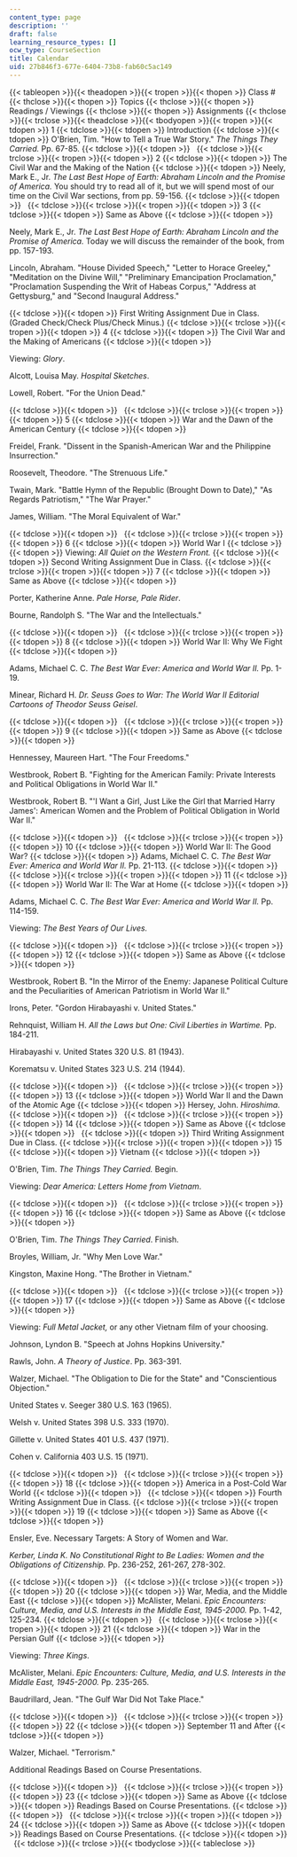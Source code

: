 ```yaml
---
content_type: page
description: ''
draft: false
learning_resource_types: []
ocw_type: CourseSection
title: Calendar
uid: 27b846f3-677e-6404-73b8-fab60c5ac149
---
```

{{< tableopen >}}{{< theadopen >}}{{< tropen >}}{{< thopen >}}
Class #
{{< thclose >}}{{< thopen >}}
Topics
{{< thclose >}}{{< thopen >}}
Readings / Viewings
{{< thclose >}}{{< thopen >}}
Assignments
{{< thclose >}}{{< trclose >}}{{< theadclose >}}{{< tbodyopen >}}{{< tropen >}}{{< tdopen >}}
1
{{< tdclose >}}{{< tdopen >}}
Introduction
{{< tdclose >}}{{< tdopen >}}
O'Brien, Tim. "How to Tell a True War Story." *The Things They Carried.* Pp. 67-85.
{{< tdclose >}}{{< tdopen >}}
 
{{< tdclose >}}{{< trclose >}}{{< tropen >}}{{< tdopen >}}
2
{{< tdclose >}}{{< tdopen >}}
The Civil War and the Making of the Nation
{{< tdclose >}}{{< tdopen >}}
Neely, Mark E., Jr. *The Last Best Hope of Earth: Abraham Lincoln and the Promise of America.* You should try to read all of it, but we will spend most of our time on the Civil War sections, from pp. 59-156.
{{< tdclose >}}{{< tdopen >}}
 
{{< tdclose >}}{{< trclose >}}{{< tropen >}}{{< tdopen >}}
3
{{< tdclose >}}{{< tdopen >}}
Same as Above
{{< tdclose >}}{{< tdopen >}}

Neely, Mark E., Jr. *The Last Best Hope of Earth: Abraham Lincoln and the Promise of America.* Today we will discuss the remainder of the book, from pp. 157-193.

Lincoln, Abraham. "House Divided Speech," "Letter to Horace Greeley," "Meditation on the Divine Will," "Preliminary Emancipation Proclamation," "Proclamation Suspending the Writ of Habeas Corpus," "Address at Gettysburg," and "Second Inaugural Address."

{{< tdclose >}}{{< tdopen >}}
First Writing Assignment Due in Class. (Graded Check/Check Plus/Check Minus.)
{{< tdclose >}}{{< trclose >}}{{< tropen >}}{{< tdopen >}}
4
{{< tdclose >}}{{< tdopen >}}
The Civil War and the Making of Americans
{{< tdclose >}}{{< tdopen >}}

Viewing: *Glory*.

Alcott, Louisa May. *Hospital Sketches*.

Lowell, Robert. "For the Union Dead."

{{< tdclose >}}{{< tdopen >}}
 
{{< tdclose >}}{{< trclose >}}{{< tropen >}}{{< tdopen >}}
5
{{< tdclose >}}{{< tdopen >}}
War and the Dawn of the American Century
{{< tdclose >}}{{< tdopen >}}

Freidel, Frank. "Dissent in the Spanish-American War and the Philippine Insurrection."

Roosevelt, Theodore. "The Strenuous Life."

Twain, Mark. "Battle Hymn of the Republic (Brought Down to Date)," "As Regards Patriotism," "The War Prayer."

James, William. "The Moral Equivalent of War."

{{< tdclose >}}{{< tdopen >}}
 
{{< tdclose >}}{{< trclose >}}{{< tropen >}}{{< tdopen >}}
6
{{< tdclose >}}{{< tdopen >}}
World War I
{{< tdclose >}}{{< tdopen >}}
Viewing: *All Quiet on the Western Front.*
{{< tdclose >}}{{< tdopen >}}
Second Writing Assignment Due in Class.
{{< tdclose >}}{{< trclose >}}{{< tropen >}}{{< tdopen >}}
7
{{< tdclose >}}{{< tdopen >}}
Same as Above
{{< tdclose >}}{{< tdopen >}}

Porter, Katherine Anne. *Pale Horse, Pale Rider*.

Bourne, Randolph S. "The War and the Intellectuals."

{{< tdclose >}}{{< tdopen >}}
 
{{< tdclose >}}{{< trclose >}}{{< tropen >}}{{< tdopen >}}
8
{{< tdclose >}}{{< tdopen >}}
World War II: Why We Fight
{{< tdclose >}}{{< tdopen >}}

Adams, Michael C. C. *The Best War Ever: America and World War II.* Pp. 1-19.

Minear, Richard H. *Dr. Seuss Goes to War: The World War II Editorial Cartoons of Theodor Seuss Geisel*.

{{< tdclose >}}{{< tdopen >}}
 
{{< tdclose >}}{{< trclose >}}{{< tropen >}}{{< tdopen >}}
9
{{< tdclose >}}{{< tdopen >}}
Same as Above
{{< tdclose >}}{{< tdopen >}}

Hennessey, Maureen Hart. "The Four Freedoms."

Westbrook, Robert B. "Fighting for the American Family: Private Interests and Political Obligations in World War II."

Westbrook, Robert B. "'I Want a Girl, Just Like the Girl that Married Harry James': American Women and the Problem of Political Obligation in World War II."

{{< tdclose >}}{{< tdopen >}}
 
{{< tdclose >}}{{< trclose >}}{{< tropen >}}{{< tdopen >}}
10
{{< tdclose >}}{{< tdopen >}}
World War II: The Good War?
{{< tdclose >}}{{< tdopen >}}
Adams, Michael C. C. *The Best War Ever: America and World War II.* Pp. 21-113.
{{< tdclose >}}{{< tdopen >}}
 
{{< tdclose >}}{{< trclose >}}{{< tropen >}}{{< tdopen >}}
11
{{< tdclose >}}{{< tdopen >}}
World War II: The War at Home
{{< tdclose >}}{{< tdopen >}}

Adams, Michael C. C. *The Best War Ever: America and World War II.* Pp. 114-159.

Viewing: *The Best Years of Our Lives.*

{{< tdclose >}}{{< tdopen >}}
 
{{< tdclose >}}{{< trclose >}}{{< tropen >}}{{< tdopen >}}
12
{{< tdclose >}}{{< tdopen >}}
Same as Above
{{< tdclose >}}{{< tdopen >}}

Westbrook, Robert B. "In the Mirror of the Enemy: Japanese Political Culture and the Peculiarities of American Patriotism in World War II."

Irons, Peter. "Gordon Hirabayashi v. United States."

Rehnquist, William H. *All the Laws but One: Civil Liberties in Wartime.* Pp. 184-211.

Hirabayashi v. United States 320 U.S. 81 (1943).

Korematsu v. United States 323 U.S. 214 (1944).

{{< tdclose >}}{{< tdopen >}}
 
{{< tdclose >}}{{< trclose >}}{{< tropen >}}{{< tdopen >}}
13
{{< tdclose >}}{{< tdopen >}}
World War II and the Dawn of the Atomic Age
{{< tdclose >}}{{< tdopen >}}
Hersey, John. *Hiroshima*.
{{< tdclose >}}{{< tdopen >}}
 
{{< tdclose >}}{{< trclose >}}{{< tropen >}}{{< tdopen >}}
14
{{< tdclose >}}{{< tdopen >}}
Same as Above
{{< tdclose >}}{{< tdopen >}}
 
{{< tdclose >}}{{< tdopen >}}
Third Writing Assignment Due in Class.
{{< tdclose >}}{{< trclose >}}{{< tropen >}}{{< tdopen >}}
15
{{< tdclose >}}{{< tdopen >}}
Vietnam
{{< tdclose >}}{{< tdopen >}}

O'Brien, Tim. *The Things They Carried.* Begin.

Viewing: *Dear America: Letters Home from Vietnam*.

{{< tdclose >}}{{< tdopen >}}
 
{{< tdclose >}}{{< trclose >}}{{< tropen >}}{{< tdopen >}}
16
{{< tdclose >}}{{< tdopen >}}
Same as Above
{{< tdclose >}}{{< tdopen >}}

O'Brien, Tim. *The Things They Carried*. Finish.

Broyles, William, Jr. "Why Men Love War."

Kingston, Maxine Hong. "The Brother in Vietnam."

{{< tdclose >}}{{< tdopen >}}
 
{{< tdclose >}}{{< trclose >}}{{< tropen >}}{{< tdopen >}}
17
{{< tdclose >}}{{< tdopen >}}
Same as Above
{{< tdclose >}}{{< tdopen >}}

Viewing: *Full Metal Jacket,* or any other Vietnam film of your choosing.

Johnson, Lyndon B. "Speech at Johns Hopkins University."

Rawls, John. *A Theory of Justice*. Pp. 363-391.

Walzer, Michael. "The Obligation to Die for the State" and "Conscientious Objection."

United States v. Seeger 380 U.S. 163 (1965).

Welsh v. United States 398 U.S. 333 (1970).

Gillette v. United States 401 U.S. 437 (1971).

Cohen v. California 403 U.S. 15 (1971).

{{< tdclose >}}{{< tdopen >}}
 
{{< tdclose >}}{{< trclose >}}{{< tropen >}}{{< tdopen >}}
18
{{< tdclose >}}{{< tdopen >}}
America in a Post-Cold War World
{{< tdclose >}}{{< tdopen >}}
 
{{< tdclose >}}{{< tdopen >}}
Fourth Writing Assignment Due in Class.
{{< tdclose >}}{{< trclose >}}{{< tropen >}}{{< tdopen >}}
19
{{< tdclose >}}{{< tdopen >}}
Same as Above
{{< tdclose >}}{{< tdopen >}}

Ensler, Eve. Necessary Targets: A Story of Women and War.

*Kerber, Linda K. No Constitutional Right to Be Ladies: Women and the Obligations of Citizenship.* Pp. 236-252, 261-267, 278-302.

{{< tdclose >}}{{< tdopen >}}
 
{{< tdclose >}}{{< trclose >}}{{< tropen >}}{{< tdopen >}}
20
{{< tdclose >}}{{< tdopen >}}
War, Media, and the Middle East
{{< tdclose >}}{{< tdopen >}}
McAlister, Melani. *Epic Encounters: Culture, Media, and U.S. Interests in the Middle East, 1945-2000.* Pp. 1-42, 125-234.
{{< tdclose >}}{{< tdopen >}}
 
{{< tdclose >}}{{< trclose >}}{{< tropen >}}{{< tdopen >}}
21
{{< tdclose >}}{{< tdopen >}}
War in the Persian Gulf
{{< tdclose >}}{{< tdopen >}}

Viewing: *Three Kings*.

McAlister, Melani. *Epic Encounters: Culture, Media, and U.S. Interests in the Middle East, 1945-2000.* Pp. 235-265.

Baudrillard, Jean. "The Gulf War Did Not Take Place."

{{< tdclose >}}{{< tdopen >}}
 
{{< tdclose >}}{{< trclose >}}{{< tropen >}}{{< tdopen >}}
22
{{< tdclose >}}{{< tdopen >}}
September 11 and After
{{< tdclose >}}{{< tdopen >}}

Walzer, Michael. "Terrorism."

Additional Readings Based on Course Presentations.

{{< tdclose >}}{{< tdopen >}}
 
{{< tdclose >}}{{< trclose >}}{{< tropen >}}{{< tdopen >}}
23
{{< tdclose >}}{{< tdopen >}}
Same as Above
{{< tdclose >}}{{< tdopen >}}
Readings Based on Course Presentations.
{{< tdclose >}}{{< tdopen >}}
 
{{< tdclose >}}{{< trclose >}}{{< tropen >}}{{< tdopen >}}
24
{{< tdclose >}}{{< tdopen >}}
Same as Above
{{< tdclose >}}{{< tdopen >}}
Readings Based on Course Presentations.
{{< tdclose >}}{{< tdopen >}}
 
{{< tdclose >}}{{< trclose >}}{{< tbodyclose >}}{{< tableclose >}}